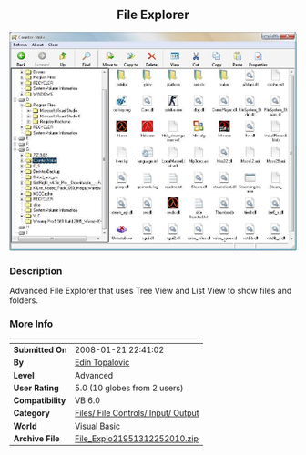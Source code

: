 ﻿<div align="center">

## File Explorer

<img src="PIC2010122591038366.JPG">
</div>

### Description

Advanced File Explorer that uses Tree View and List View to show files and folders.
 
### More Info
 


<span>             |<span>
---                |---
**Submitted On**   |2008-01-21 22:41:02
**By**             |[Edin Topalovic](https://github.com/Planet-Source-Code/PSCIndex/blob/master/ByAuthor/edin-topalovic.md)
**Level**          |Advanced
**User Rating**    |5.0 (10 globes from 2 users)
**Compatibility**  |VB 6\.0
**Category**       |[Files/ File Controls/ Input/ Output](https://github.com/Planet-Source-Code/PSCIndex/blob/master/ByCategory/files-file-controls-input-output__1-3.md)
**World**          |[Visual Basic](https://github.com/Planet-Source-Code/PSCIndex/blob/master/ByWorld/visual-basic.md)
**Archive File**   |[File\_Explo21951312252010\.zip](https://github.com/Planet-Source-Code/edin-topalovic-file-explorer__1-73651/archive/master.zip)








